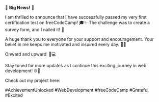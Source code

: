🎉 **Big News!** 🎉

I am thrilled to announce that I have successfully passed my very first certification test on freeCodeCamp! 🎓✨ The challenge was to create a survey form, and I nailed it! 🎯

A huge thank you to everyone for your support and encouragement. Your belief in me keeps me motivated and inspired every day. 🚀💪

Onward and upward! 🌟💻

Stay tuned for more updates as I continue this exciting journey in web development! 🌐🎨

Check out my project here: 

#AchievementUnlocked #WebDevelopment #freeCodeCamp #Grateful #Excited

